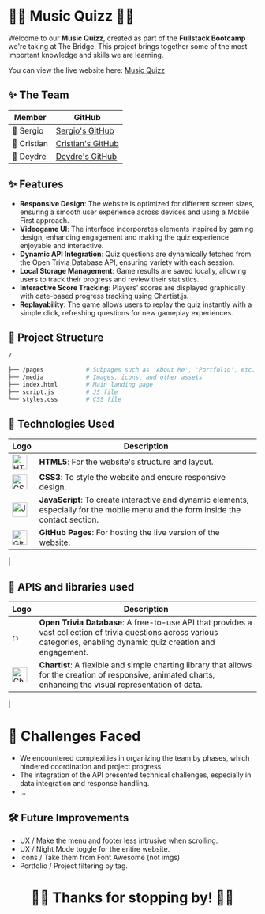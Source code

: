 # 🎷🎵 Music Quizz 🎵🎷

Welcome to our **Music Quizz**, created as part of the **Fullstack Bootcamp** we're taking at The Bridge. This project brings together some of the most important knowledge and skills we are learning.

You can view the live website here: [Music Quizz](https://deydre.github.io/quizz/)

## ✨ The Team

| Member     | GitHub                     |
|------------|----------------------------------|
| 🪈 Sergio  | [Sergio's GitHub ](https://deydre.github.io/quizz/)  |
| 🎤 Cristian| [Cristian's GitHub](https://deydre.github.io/quizz/) |
| 🪇 Deydre  | [Deydre's GitHub](https://deydre.github.io/quizz/)   |



## ✨ Features

- **Responsive Design**: The website is optimized for different screen sizes, ensuring a smooth user experience across devices and using a Mobile First approach.
- **Videogame UI**: The interface incorporates elements inspired by gaming design, enhancing engagement and making the quiz experience enjoyable and interactive.
- **Dynamic API Integration**: Quiz questions are dynamically fetched from the Open Trivia Database API, ensuring variety with each session.
- **Local Storage Management**: Game results are saved locally, allowing users to track their progress and review their statistics.
- **Interactive Score Tracking**: Players' scores are displayed graphically with date-based progress tracking using Chartist.js.
- **Replayability**: The game allows users to replay the quiz instantly with a simple click, refreshing questions for new gameplay experiences.



## 📁 Project Structure

```bash
/

├── /pages            # Subpages such as 'About Me', 'Portfolio', etc.
├── /media            # Images, icons, and other assets
├── index.html        # Main landing page
├── script.js         # JS file
└── styles.css        # CSS file
```


## 🚀 Technologies Used

| Logo                                                                                           | Description                                                        |
|------------------------------------------------------------------------------------------------|--------------------------------------------------------------------|
| <img src="https://upload.wikimedia.org/wikipedia/commons/thumb/3/38/HTML5_Badge.svg/2048px-HTML5_Badge.svg.png" alt="HTML5 Logo" height="30"> | **HTML5**: For the website's structure and layout.               |
| <img src="https://upload.wikimedia.org/wikipedia/commons/6/62/CSS3_logo.svg" alt="CSS3 Logo" height="30"> | **CSS3**: To style the website and ensure responsive design.      |
| <img src="https://upload.wikimedia.org/wikipedia/commons/6/6a/JavaScript-logo.png" alt="JavaScript Logo" height="30"> | **JavaScript**: To create interactive and dynamic elements, especially for the mobile menu and the form inside the contact section. |
| <img src="https://img.icons8.com/m_sharp/200/FFFFFF/github.png" alt="GitHub Logo" height="30"> | **GitHub Pages**: For hosting the live version of the website.    |
|


## 🚀 APIS and libraries used

| Logo                                                                                           | Description                                                        |
|------------------------------------------------------------------------------------------------|--------------------------------------------------------------------|
| <img src="https://opentdb.com/images/logo.png" alt="Open Trivia Database Logo" height="14"> | **Open Trivia Database**: A free-to-use API that provides a vast collection of trivia questions across various categories, enabling dynamic quiz creation and engagement.               |
| <img src="https://chartist.dev/img/logo.svg" alt="Chartist Logo" height="30"> | **Chartist**: A flexible and simple charting library that allows for the creation of responsive, animated charts, enhancing the visual representation of data.      |
| 



# 🌱 Challenges Faced

- We encountered complexities in organizing the team by phases, which hindered coordination and project progress.
- The integration of the API presented technical challenges, especially in data integration and response handling.
- ...


## 🛠️ Future Improvements

- UX / Make the menu and footer less intrusive when scrolling.
- UX / Night Mode toggle for the entire website.
- Icons / Take them from Font Awesome (not imgs)
- Portfolio / Project filtering by tag.


<h1 align= "center"> 🎷🎵 Thanks for stopping by! 🎵🎷 </h1>
